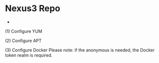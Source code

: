 # Nexus3  Repo
-  
(1) Configure YUM

(2) Configure APT

(3) Configure Docker
    Please note: if the anonymous is needed, the Docker token realm is required.
